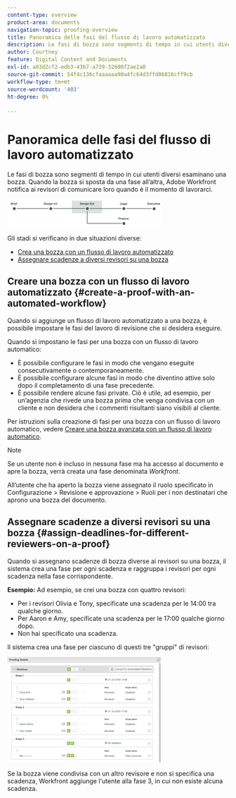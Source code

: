 ```yaml
---
content-type: overview
product-area: documents
navigation-topic: proofing-overview
title: Panoramica delle fasi del flusso di lavoro automatizzato
description: Le fasi di bozza sono segmenti di tempo in cui utenti diversi esaminano una bozza. Quando la bozza si sposta da una fase all’altra, Adobe Workfront notifica ai revisori di comunicare loro quando è il momento di lavorarci.
author: Courtney
feature: Digital Content and Documents
exl-id: a03d2cf2-edb3-43b7-a739-32600f2ae2a0
source-git-commit: 54f4c136cfaaaaaa90a4fc64d3ffd06816cff9cb
workflow-type: tm+mt
source-wordcount: '403'
ht-degree: 0%

---
```


# Panoramica delle fasi del flusso di lavoro automatizzato

Le fasi di bozza sono segmenti di tempo in cui utenti diversi esaminano una bozza. Quando la bozza si sposta da una fase all’altra, Adobe Workfront notifica ai revisori di comunicare loro quando è il momento di lavorarci.

![diagramma_stadi.png](assets/stages-diagram-350x63.png)

Gli stadi si verificano in due situazioni diverse:

* [Crea una bozza con un flusso di lavoro automatizzato](#create-a-proof-with-an-automated-workflow)
* [Assegnare scadenze a diversi revisori su una bozza](#assign-deadlines-for-different-reviewers-on-a-proof)

## Creare una bozza con un flusso di lavoro automatizzato {#create-a-proof-with-an-automated-workflow}

Quando si aggiunge un flusso di lavoro automatizzato a una bozza, è possibile impostare le fasi del lavoro di revisione che si desidera eseguire.

Quando si impostano le fasi per una bozza con un flusso di lavoro automatico:

* È possibile configurare le fasi in modo che vengano eseguite consecutivamente o contemporaneamente.
* È possibile configurare alcune fasi in modo che diventino attive solo dopo il completamento di una fase precedente.
* È possibile rendere alcune fasi private. Ciò è utile, ad esempio, per un’agenzia che rivede una bozza prima che venga condivisa con un cliente e non desidera che i commenti risultanti siano visibili al cliente.

Per istruzioni sulla creazione di fasi per una bozza con un flusso di lavoro automatico, vedere [Creare una bozza avanzata con un flusso di lavoro automatico](../../../review-and-approve-work/proofing/creating-proofs-within-workfront/create-automated-proof-workflow.md).

>[!NOTE]
>
>Se un utente non è incluso in nessuna fase ma ha accesso al documento e apre la bozza, verrà creata una fase denominata *Workfront*.
>
>All’utente che ha aperto la bozza viene assegnato il ruolo specificato in Configurazione > Revisione e approvazione > Ruoli per i non destinatari che aprono una bozza del documento.

## Assegnare scadenze a diversi revisori su una bozza {#assign-deadlines-for-different-reviewers-on-a-proof}

Quando si assegnano scadenze di bozza diverse ai revisori su una bozza, il sistema crea una fase per ogni scadenza e raggruppa i revisori per ogni scadenza nella fase corrispondente. 

**Esempio:** Ad esempio, se crei una bozza con quattro revisori:

* Per i revisori Olivia e Tony, specificate una scadenza per le 14:00 tra qualche giorno.
* Per Aaron e Amy, specificate una scadenza per le 17:00 qualche giorno dopo.
* Non hai specificato una scadenza.

Il sistema crea una fase per ciascuno di questi tre &quot;gruppi&quot; di revisori:

![stages.png](assets/stages-350x239.png)

Se la bozza viene condivisa con un altro revisore e non si specifica una scadenza, Workfront aggiunge l&#39;utente alla fase 3, in cui non esiste alcuna scadenza. 

